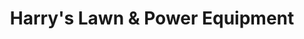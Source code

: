---
title: "Harry's Lawn & Power Equipment"
url: /vancouver/harrys-lawn-and-power-equipment/
shop: shop
---